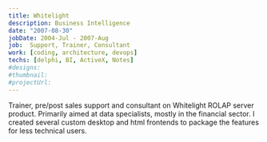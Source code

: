 ```yaml
---
title: Whitelight
description: Business Intelligence
date: "2007-08-30"
jobDate: 2004-Jul - 2007-Aug
job:  Support, Trainer, Consultant
work: [coding, architecture, devops]
techs: [delphi, BI, ActiveX, Notes]
#designs: 
#thumbnail: 
#projectUrl: 
---
```


Trainer, pre/post sales support and consultant on Whitelight ROLAP server product. Primarily aimed at data specialists, mostly in the financial sector. I created several custom desktop and html frontends to package the features for less technical users.

